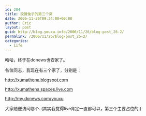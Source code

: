 ```yaml
---
id: 284
title: 狡猾兔子的第三个窝
date: 2006-11-26T09:34:00+00:00
author: Eric
layout: post
guid: http://blog.youxu.info/2006/11/26/blog-post_26-2/
permalink: /2006/11/26/blog-post_26-2/
categories:
  - Life
---
```

哈哈，终于在donews也安家了。
  
各位同志，我现在有三个家了，分别是：

<http://xumathena.blogspot.com>

<http://xumathena.spaces.live.com>

 <http://my.donews.com/youxu>

大家随便访问哪个. (其实我觉得live肯定一直都可以，第三个主要占位的:)